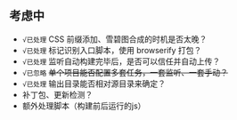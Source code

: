 ## 考虑中

* `√已处理` CSS 前缀添加、雪碧图合成的时机是否太晚？
* `√已处理` 标记识别入口脚本，使用 browserify 打包？
* `√已处理` 监听自动构建完毕后，是否可以信任并自动上传？
* `√已忽略` ~~单个项目能否配置多套任务，一套监听、一套手动？~~
* `√已处理` 输出目录能否相对源目录来确定？
* 补丁包、更新检测？
* 额外处理脚本（构建前后运行的js）
